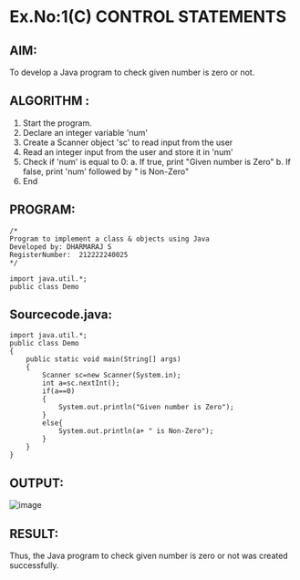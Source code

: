 # Ex.No:1(C) CONTROL STATEMENTS

## AIM:
To develop a Java program to check given number is zero or not.

## ALGORITHM :
1.	Start the program.
2.	Declare an integer variable 'num'
3.	Create a Scanner object 'sc' to read input from the user
4.	Read an integer input from the user and store it in 'num'
5.	Check if 'num' is equal to 0:
a.	If true, print "Given number is Zero"
b.	If false, print 'num' followed by " is Non-Zero"
6.	End





## PROGRAM:
 ```
/*
Program to implement a class & objects using Java
Developed by: DHARMARAJ S
RegisterNumber:  212222240025
*/

import java.util.*;
public class Demo

```

## Sourcecode.java:
```
import java.util.*;
public class Demo
{
    public static void main(String[] args)
    {
        Scanner sc=new Scanner(System.in);
        int a=sc.nextInt();
        if(a==0)
        {
            System.out.println("Given number is Zero");
        }
        else{
            System.out.println(a+ " is Non-Zero");
        }
    }
}

```
## OUTPUT:

![image](https://github.com/user-attachments/assets/cb43465d-d4fe-4874-918f-c87fad09bcab)


## RESULT:
Thus, the Java program to check given number is zero or not was created successfully.

